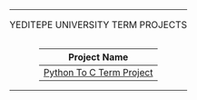 <table width="100%" align="center">
<tr style="display:flex; justify-content:space-around; paddind:0;">
<td colspan="2" style="padding:0; margin:0; text-align:center;">
	<p align="center">YEDITEPE UNIVERSITY TERM PROJECTS</p>
</td></tr>

<tr style="display:flex; justify-content:space-around; paddind:0;">
<td style="padding:0; margin:0;">

<div align="center">

| Project Name |
| :-: |
| [Python To C Term Project][python_to_c_tree] |

</div>

</td></tr>

[python_to_c_tree]: https://github.com/enes2424/Yeditepe-University-Term-Project/tree/PythonToCTermProject

</table>
